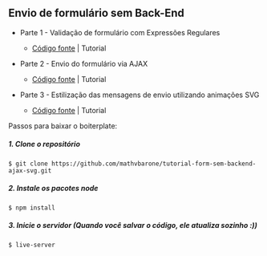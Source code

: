 ## Envio de formulário sem Back-End


- Parte 1 - Validação de formulário com Expressões Regulares
  - [Código fonte](http://matheusbarone.com/tutorial-form-sem-backend-ajax-svg/parte-1/) | Tutorial
  
- Parte 2 - Envio do formulário via AJAX
  - [Código fonte](http://matheusbarone.com/tutorial-form-sem-backend-ajax-svg/parte-2/) | Tutorial
  
- Parte 3 - Estilização das mensagens de envio utilizando animações SVG
  - [Código fonte](http://matheusbarone.com/tutorial-form-sem-backend-ajax-svg/parte-3/) | Tutorial
  


Passos para baixar o boiterplate:

##### 1. Clone o repositório

```
$ git clone https://github.com/mathvbarone/tutorial-form-sem-backend-ajax-svg.git
```

##### 2. Instale os pacotes node

```
$ npm install
```

##### 3. Inicie o servidor (Quando você salvar o código, ele atualiza sozinho :))

```
$ live-server
```
